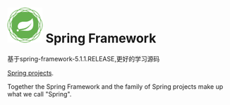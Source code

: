 # <img src="src/docs/asciidoc/images/spring-framework.png" width="80" height="80"> Spring Framework

基于spring-framework-5.1.1.RELEASE,更好的学习源码

[Spring projects](https://spring.io/projects). 

Together the Spring Framework and the family of Spring projects make up what we call "Spring". 

